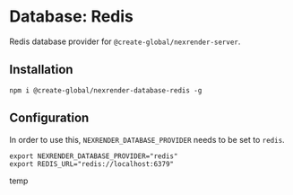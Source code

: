 # Database: Redis

Redis database provider for `@create-global/nexrender-server`.

## Installation

```
npm i @create-global/nexrender-database-redis -g
```

## Configuration

In order to use this, `NEXRENDER_DATABASE_PROVIDER` needs to be set to `redis`.

```
export NEXRENDER_DATABASE_PROVIDER="redis"
export REDIS_URL="redis://localhost:6379"
```

temp
